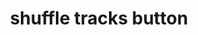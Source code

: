---
layout: smileys&emotion
title: shuffle tracks button
emoji: shuffle_tracks_button
permalink: 🔀.html
image: assets/img/3moji/shuffle_tracks_button.png
---